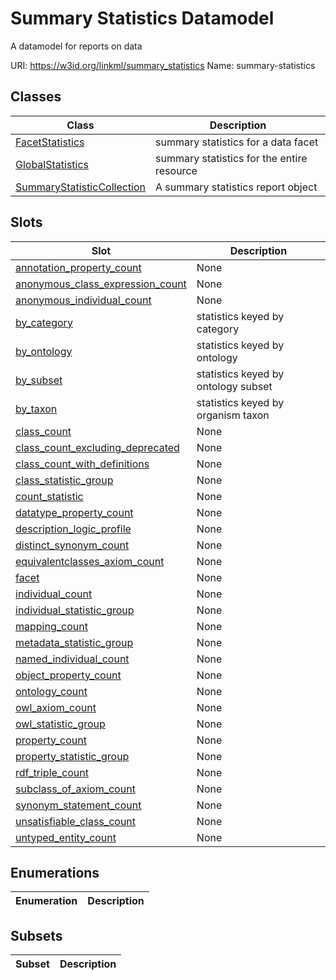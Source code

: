 # Summary Statistics Datamodel

A datamodel for reports on data

URI: https://w3id.org/linkml/summary_statistics
Name: summary-statistics

## Classes

| Class | Description |
| --- | --- |
| [FacetStatistics](FacetStatistics.md) | summary statistics for a data facet |
| [GlobalStatistics](GlobalStatistics.md) | summary statistics for the entire resource |
| [SummaryStatisticCollection](SummaryStatisticCollection.md) | A summary statistics report object |


## Slots

| Slot | Description |
| --- | --- |
| [annotation_property_count](annotation_property_count.md) | None |
| [anonymous_class_expression_count](anonymous_class_expression_count.md) | None |
| [anonymous_individual_count](anonymous_individual_count.md) | None |
| [by_category](by_category.md) | statistics keyed by category |
| [by_ontology](by_ontology.md) | statistics keyed by ontology |
| [by_subset](by_subset.md) | statistics keyed by ontology subset |
| [by_taxon](by_taxon.md) | statistics keyed by organism taxon |
| [class_count](class_count.md) | None |
| [class_count_excluding_deprecated](class_count_excluding_deprecated.md) | None |
| [class_count_with_definitions](class_count_with_definitions.md) | None |
| [class_statistic_group](class_statistic_group.md) | None |
| [count_statistic](count_statistic.md) | None |
| [datatype_property_count](datatype_property_count.md) | None |
| [description_logic_profile](description_logic_profile.md) | None |
| [distinct_synonym_count](distinct_synonym_count.md) | None |
| [equivalentclasses_axiom_count](equivalentclasses_axiom_count.md) | None |
| [facet](facet.md) | None |
| [individual_count](individual_count.md) | None |
| [individual_statistic_group](individual_statistic_group.md) | None |
| [mapping_count](mapping_count.md) | None |
| [metadata_statistic_group](metadata_statistic_group.md) | None |
| [named_individual_count](named_individual_count.md) | None |
| [object_property_count](object_property_count.md) | None |
| [ontology_count](ontology_count.md) | None |
| [owl_axiom_count](owl_axiom_count.md) | None |
| [owl_statistic_group](owl_statistic_group.md) | None |
| [property_count](property_count.md) | None |
| [property_statistic_group](property_statistic_group.md) | None |
| [rdf_triple_count](rdf_triple_count.md) | None |
| [subclass_of_axiom_count](subclass_of_axiom_count.md) | None |
| [synonym_statement_count](synonym_statement_count.md) | None |
| [unsatisfiable_class_count](unsatisfiable_class_count.md) | None |
| [untyped_entity_count](untyped_entity_count.md) | None |


## Enumerations

| Enumeration | Description |
| --- | --- |


## Subsets

| Subset | Description |
| --- | --- |
